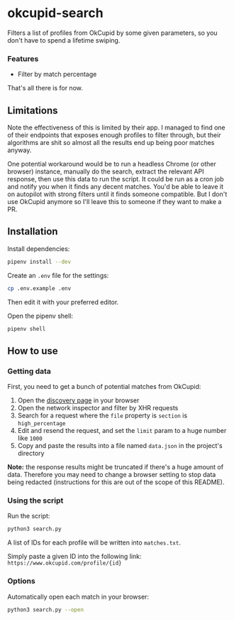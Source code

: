 # okcupid-search

Filters a list of profiles from OkCupid by some given parameters, so you don't have to spend a lifetime swiping.

### Features

* Filter by match percentage

That's all there is for now.

## Limitations

Note the effectiveness of this is limited by their app. I managed to find one of their endpoints that exposes enough profiles to filter through, but their algorithms are shit so almost all the results end up being poor matches anyway.

One potential workaround would be to run a headless Chrome (or other browser) instance, manually do the search, extract the relevant API response, then use this data to run the script. It could be run as a cron job and notify you when it finds any decent matches. You'd be able to leave it on autopilot with strong filters until it finds someone compatible. But I don't use OkCupid anymore so I'll leave this to someone if they want to make a PR.


## Installation

Install dependencies:

```sh
pipenv install --dev
```

Create an `.env` file for the settings:

```sh
cp .env.example .env
```

Then edit it with your preferred editor.

Open the pipenv shell:

```sh
pipenv shell
```

## How to use

### Getting data

First, you need to get a bunch of potential matches from OkCupid:

1. Open the [discovery page](https://www.okcupid.com/discovery) in your browser
2. Open the network inspector and filter by XHR requests
3. Search for a request where the `file` property is `section` is `high_percentage`
4. Edit and resend the request, and set the `limit` param to a huge number like `1000`
5. Copy and paste the results into a file named `data.json` in the project's directory

**Note:** the response results might be truncated if there's a huge amount of data. Therefore you may need to change a browser setting to stop data being redacted (instructions for this are out of the scope of this README).

### Using the script

Run the script:

```sh
python3 search.py
```

A list of IDs for each profile will be written into `matches.txt`.

Simply paste a given ID into the following link: `https://www.okcupid.com/profile/{id}`

### Options

Automatically open each match in your browser:

```sh
python3 search.py --open
```
